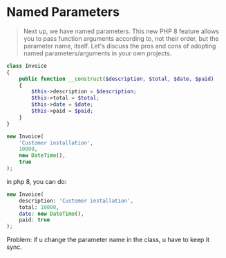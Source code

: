 # Named Parameters

> Next up, we have named parameters. This new PHP 8 feature allows you to pass function arguments according to, not their order, but the parameter name, itself. Let's discuss the pros and cons of adopting named parameters/arguments in your own projects.

```php
class Invoice
{
    public function __construct($description, $total, $date, $paid)
    {
        $this->description = $description;
        $this->total = $total;
        $this->date = $date;
        $this->paid = $paid;
    }
}

new Invoice(
    'Customer installation',
    10000,
    new DateTime(),
    true
);
```

in php 8, you can do:

```php
new Invoice(
    description: 'Customer installation',
    total: 10000,
    date: new DateTime(),
    paid: true
);
```

Problem: if u change the parameter name in the class, u have to keep it sync.
